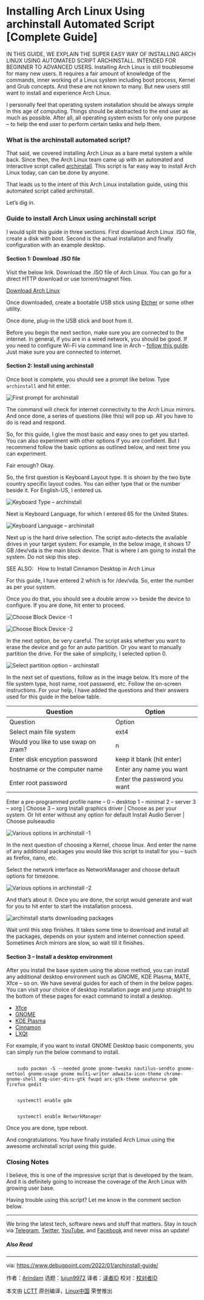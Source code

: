 [#]: subject: "Installing Arch Linux Using archinstall Automated Script [Complete Guide]"
[#]: via: "https://www.debugpoint.com/2022/01/archinstall-guide/"
[#]: author: "Arindam https://www.debugpoint.com/author/admin1/"
[#]: collector: "lujun9972"
[#]: translator: " "
[#]: reviewer: " "
[#]: publisher: " "
[#]: url: " "

Installing Arch Linux Using archinstall Automated Script [Complete Guide]
======
IN THIS GUIDE, WE EXPLAIN THE SUPER EASY WAY OF INSTALLING ARCH LINUX
USING AUTOMATED SCRIPT ARCHINSTALL. INTENDED FOR BEGINNER TO ADVANCED
USERS.
Installing Arch Linux is still troublesome for many new users. It requires a fair amount of knowledge of the commands, inner working of a Linux system including boot process, Kernel and Grub concepts. And these are not known to many. But new users still want to install and experience Arch Linux.

I personally feel that operating system installation should be always simple in this age of computing. Things should be abstracted to the end user as much as possible. After all, all operating system exists for only one purpose – to help the end user to perform certain tasks and help them.

### What is the archinstall automated script?

That said, we covered installing Arch Linux as a bare metal system a while back. Since then, the Arch Linux team came up with an automated and interactive script called [archinstall][1]. This script is far easy way to install Arch Linux today, can can be done by anyone.

That leads us to the intent of this Arch Linux installation guide, using this automated script called archinstall.

Let’s dig in.

### Guide to install Arch Linux using archinstall script

I would split this guide in three sections. First download Arch Linux .ISO file, create a disk with boot. Second is the actual installation and finally configuration with an example desktop.

#### Section 1: Download .ISO file

Visit the below link. Download the .ISO file of Arch Linux. You can go for a direct HTTP download or use torrent/magnet files.

[Download Arch Linux][2]

Once downloaded, create a bootable USB stick using [Etcher][3] or some other utility.

Once done, plug-in the USB stick and boot from it.

Before you begin the next section, make sure you are connected to the internet. In general, if you are in a wired network, you should be good. If you need to configure Wi-Fi via command line in Arch – [follow this guide][4]. Just make sure you are connected to internet.

#### Section 2: Install using archinstall

Once boot is complete, you should see a prompt like below. Type `archinstall` and hit enter.

![First prompt for archinstall][5]

The command will check for internet connectivity to the Arch Linux mirrors. And once done, a series of questions (like this) will pop up. All you have to do is read and respond.

So, for this guide, I give the most basic and easy ones to get you started. You can also experiment with other options if you are confident. But I recommend follow the basic options as outlined below, and next time you can experiment.

Fair enough? Okay.

So, the first question is Keyboard Layout type. It is shown by the two byte country specific layout codes. You can either type that or the number beside it. For English-US, I entered us.

![Keyboard Type – archinstall][6]

Next is Keyboard Language, for which I entered 65 for the United States.

![Keyboard Language – archinstall][7]

Next up is the hard drive selection. The script auto-detects the available drives in your target system. For example, in the below image, it shows 17 GB /dev/vda is the main block device. That is where I am going to install the system. Do not skip this step.

[][8]

SEE ALSO:   How to Install Cinnamon Desktop in Arch Linux

For this guide, I have entered 2 which is for /dev/vda. So, enter the number as per your system.

Once you do that, you should see a double arrow &gt;&gt; beside the device to configure. If you are done, hit enter to proceed.

![Choose Block Device -1][9]

![Choose Block Device -2][10]

In the next option, be very careful. The script asks whether you want to erase the device and go for an auto partition. Or you want to manually partition the drive. For the sake of simplicity, I selected option 0.

![Select partition option – archinstall][11]

In the next set of questions, follow as in the image below. It’s more of the file system type, host name, root password, etc. Follow the on-screen instructions. For your help, I have added the questions and their answers used for this guide in the below table.

Question | Option
---|---
Question | Option
Select main file system | ext4
Would you like to use swap on zram? | n
Enter disk encyption password | keep it blank (hit enter)
hostname or the computer name | Enter any name you want
Enter root password | Enter the password you want
Enter a pre-programmed profile name –
0 – desktop
1 – minimal
2 – server
3 – xorg | Choose 3 – xorg
Install graphics driver | Choose as per your system. Or hit enter without any option for default
Install Audio Server | Choose pulseaudio

![Various options in archinstall -1][12]

In the next question of choosing a Kernel, choose linux. And enter the name of any additional packages you would like this script to install for you – such as firefox, nano, etc.

Select the network interface as NetworkManager and choose default options for timezone.

![Various options in archinstall -2][13]

And that’s about it. Once you are done, the script would generate and wait for you to hit enter to start the installation process.

![archinstall starts downloading packages][14]

Wait until this step finishes. It takes some time to download and install all the packages, depends on your system and internet connection speed. Sometimes Arch mirrors are slow, so wait till it finishes.

#### Section 3 – Install a desktop environment

After you install the base system using the above method, you can install any additional desktop environment such as GNOME, KDE Plasma, MATE, Xfce – so on. We have several guides for each of them in the below pages. You can visit your choice of desktop installation page and jump straight to the bottom of these pages for exact command to install a desktop.

  * [Xfce][15]
  * [GNOME][16]
  * [KDE Plasma][17]
  * [Cinnamon][8]
  * [LXQt][18]



For example, if you want to install GNOME Desktop basic components, you can simply run the below command to install.

```

    sudo pacman -S --needed gnome gnome-tweaks nautilus-sendto gnome-nettool gnome-usage gnome multi-writer adwaita-icon-theme chrome-gnome-shell xdg-user-dirs-gtk fwupd arc-gtk-theme seahosrse gdm firefox gedit

```

```

    systemctl enable gdm

```

```

    systemctl enable NetworkManager

```

Once you are done, type reboot.

And congratulations. You have finally installed Arch Linux using the awesome archinstall script using this guide.

### Closing Notes

I believe, this is one of the impressive script that is developed by the team. And it is definitely going to increase the coverage of the Arch Linux with growing user base.

Having trouble using this script? Let me know in the comment section below.

* * *

We bring the latest tech, software news and stuff that matters. Stay in touch via [Telegram][19], [Twitter][20], [YouTube][21], and [Facebook][22] and never miss an update!

##### Also Read

--------------------------------------------------------------------------------

via: https://www.debugpoint.com/2022/01/archinstall-guide/

作者：[Arindam][a]
选题：[lujun9972][b]
译者：[译者ID](https://github.com/译者ID)
校对：[校对者ID](https://github.com/校对者ID)

本文由 [LCTT](https://github.com/LCTT/TranslateProject) 原创编译，[Linux中国](https://linux.cn/) 荣誉推出

[a]: https://www.debugpoint.com/author/admin1/
[b]: https://github.com/lujun9972
[1]: https://github.com/archlinux/archinstall
[2]: https://archlinux.org/download/
[3]: https://www.debugpoint.com/2021/01/etcher-bootable-usb-linux/
[4]: https://www.debugpoint.com/2020/11/connect-wifi-terminal-linux/
[5]: https://www.debugpoint.com/wp-content/uploads/2022/01/image.png
[6]: https://www.debugpoint.com/wp-content/uploads/2022/01/Keyboard-Type-archinstall.jpg
[7]: https://www.debugpoint.com/wp-content/uploads/2022/01/Keyboard-Language-archinstall.jpg
[8]: https://www.debugpoint.com/2021/02/cinnamon-arch-linux-install/
[9]: https://www.debugpoint.com/wp-content/uploads/2022/01/Choose-Block-Device-1.jpg
[10]: https://www.debugpoint.com/wp-content/uploads/2022/01/Choose-Block-Device-2.jpg
[11]: https://www.debugpoint.com/wp-content/uploads/2022/01/Select-partition-option-archinstall.jpg
[12]: https://www.debugpoint.com/wp-content/uploads/2022/01/Various-options-in-archinstall-1.jpg
[13]: https://www.debugpoint.com/wp-content/uploads/2022/01/Various-options-in-archinstall-2.jpg
[14]: https://www.debugpoint.com/wp-content/uploads/2022/01/archinstall-starts-downloading-packages.jpg
[15]: https://www.debugpoint.com/2020/12/xfce-arch-linux-install-4-16/
[16]: https://www.debugpoint.com/2020/12/gnome-arch-linux-install/
[17]: https://www.debugpoint.com/2021/01/kde-plasma-arch-linux-install/
[18]: https://www.debugpoint.com/2020/12/lxqt-arch-linux-install/
[19]: https://t.me/debugpoint
[20]: https://twitter.com/DebugPoint
[21]: https://www.youtube.com/c/debugpoint?sub_confirmation=1
[22]: https://facebook.com/DebugPoint

